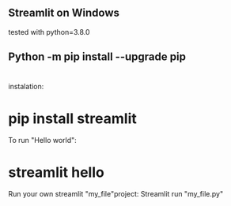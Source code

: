 ## Streamlit on Windows
tested with python=3.8.0


## Python -m pip install --upgrade pip
#
instalation:
# pip install streamlit

To run "Hello world":
# streamlit hello

Run your own streamlit "my_file"project:
Streamlit run "my_file.py"